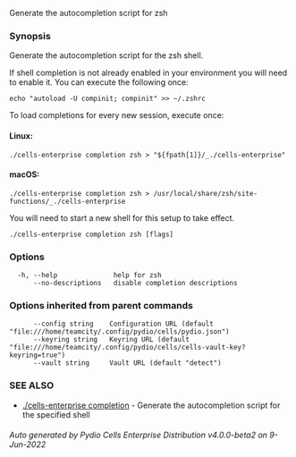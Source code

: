 Generate the autocompletion script for zsh

### Synopsis

Generate the autocompletion script for the zsh shell.

If shell completion is not already enabled in your environment you will need
to enable it.  You can execute the following once:

	echo "autoload -U compinit; compinit" >> ~/.zshrc

To load completions for every new session, execute once:

#### Linux:

	./cells-enterprise completion zsh > "${fpath[1]}/_./cells-enterprise"

#### macOS:

	./cells-enterprise completion zsh > /usr/local/share/zsh/site-functions/_./cells-enterprise

You will need to start a new shell for this setup to take effect.


```
./cells-enterprise completion zsh [flags]
```

### Options

```
  -h, --help              help for zsh
      --no-descriptions   disable completion descriptions
```

### Options inherited from parent commands

```
      --config string    Configuration URL (default "file:///home/teamcity/.config/pydio/cells/pydio.json")
      --keyring string   Keyring URL (default "file:///home/teamcity/.config/pydio/cells/cells-vault-key?keyring=true")
      --vault string     Vault URL (default "detect")
```

### SEE ALSO

* [./cells-enterprise completion](./cells-enterprise-completion)	 - Generate the autocompletion script for the specified shell

###### Auto generated by Pydio Cells Enterprise Distribution v4.0.0-beta2 on 9-Jun-2022

